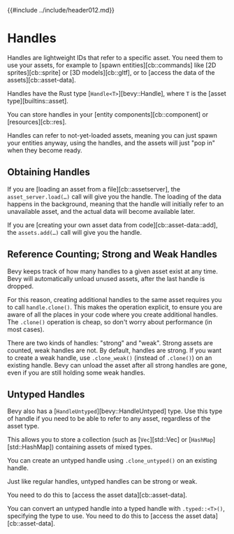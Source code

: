 {{#include ../include/header012.md}}

# Handles

Handles are lightweight IDs that refer to a specific asset. You need them
to use your assets, for example to [spawn entities][cb::commands] like
[2D sprites][cb::sprite] or [3D models][cb::gltf], or to [access the data
of the assets][cb::asset-data].

Handles have the Rust type [`Handle<T>`][bevy::Handle], where `T` is the
[asset type][builtins::asset].

You can store handles in your [entity components][cb::component] or
[resources][cb::res].

Handles can refer to not-yet-loaded assets, meaning you can just spawn your
entities anyway, using the handles, and the assets will just "pop in" when
they become ready.

## Obtaining Handles

If you are [loading an asset from a file][cb::assetserver], the
`asset_server.load(…)` call will give you the handle. The loading of the
data happens in the background, meaning that the handle will initially refer
to an unavailable asset, and the actual data will become available later.

If you are [creating your own asset data from code][cb::asset-data::add],
the `assets.add(…)` call will give you the handle.

## Reference Counting; Strong and Weak Handles

Bevy keeps track of how many handles to a given asset exist at any time. Bevy
will automatically unload unused assets, after the last handle is dropped.

For this reason, creating additional handles to the same asset requires you
to call `handle.clone()`. This makes the operation explicit, to ensure you are
aware of all the places in your code where you create additional handles. The
`.clone()` operation is cheap, so don't worry about performance (in most cases).

There are two kinds of handles: "strong" and "weak". Strong assets are
counted, weak handles are not. By default, handles are strong. If you want
to create a weak handle, use `.clone_weak()` (instead of `.clone()`) on an
existing handle. Bevy can unload the asset after all strong handles are gone,
even if you are still holding some weak handles.

## Untyped Handles

Bevy also has a [`HandleUntyped`][bevy::HandleUntyped] type. Use this type
of handle if you need to be able to refer to any asset, regardless of the
asset type.

This allows you to store a collection (such as [`Vec`][std::Vec] or
[`HashMap`][std::HashMap]) containing assets of mixed types.

You can create an untyped handle using `.clone_untyped()` on an existing
handle.

Just like regular handles, untyped handles can be strong or weak.

You need to do this to [access the asset data][cb::asset-data].

You can convert an untyped handle into a typed handle with `.typed::<T>()`,
specifying the type to use. You need to do this to [access the asset
data][cb::asset-data].
